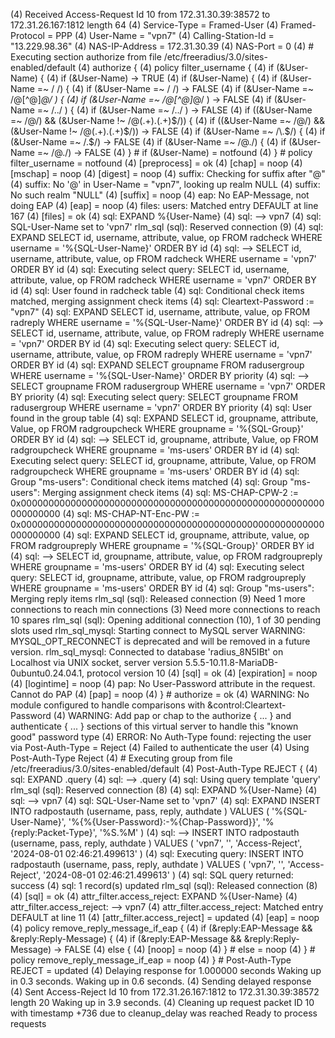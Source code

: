 (4) Received Access-Request Id 10 from 172.31.30.39:38572 to 172.31.26.167:1812 length 64
(4)   Service-Type = Framed-User
(4)   Framed-Protocol = PPP
(4)   User-Name = "vpn7"
(4)   Calling-Station-Id = "13.229.98.36"
(4)   NAS-IP-Address = 172.31.30.39
(4)   NAS-Port = 0
(4) # Executing section authorize from file /etc/freeradius/3.0/sites-enabled/default
(4)   authorize {
(4)     policy filter_username {
(4)       if (&User-Name) {
(4)       if (&User-Name)  -> TRUE
(4)       if (&User-Name)  {
(4)         if (&User-Name =~ / /) {
(4)         if (&User-Name =~ / /)  -> FALSE
(4)         if (&User-Name =~ /@[^@]*@/ ) {
(4)         if (&User-Name =~ /@[^@]*@/ )  -> FALSE
(4)         if (&User-Name =~ /\.\./ ) {
(4)         if (&User-Name =~ /\.\./ )  -> FALSE
(4)         if ((&User-Name =~ /@/) && (&User-Name !~ /@(.+)\.(.+)$/))  {
(4)         if ((&User-Name =~ /@/) && (&User-Name !~ /@(.+)\.(.+)$/))   -> FALSE
(4)         if (&User-Name =~ /\.$/)  {
(4)         if (&User-Name =~ /\.$/)   -> FALSE
(4)         if (&User-Name =~ /@\./)  {
(4)         if (&User-Name =~ /@\./)   -> FALSE
(4)       } # if (&User-Name)  = notfound
(4)     } # policy filter_username = notfound
(4)     [preprocess] = ok
(4)     [chap] = noop
(4)     [mschap] = noop
(4)     [digest] = noop
(4) suffix: Checking for suffix after "@"
(4) suffix: No '@' in User-Name = "vpn7", looking up realm NULL
(4) suffix: No such realm "NULL"
(4)     [suffix] = noop
(4) eap: No EAP-Message, not doing EAP
(4)     [eap] = noop
(4) files: users: Matched entry DEFAULT at line 167
(4)     [files] = ok
(4) sql: EXPAND %{User-Name}
(4) sql:    --> vpn7
(4) sql: SQL-User-Name set to 'vpn7'
rlm_sql (sql): Reserved connection (9)
(4) sql: EXPAND SELECT id, username, attribute, value, op FROM radcheck WHERE username = '%{SQL-User-Name}' ORDER BY id
(4) sql:    --> SELECT id, username, attribute, value, op FROM radcheck WHERE username = 'vpn7' ORDER BY id
(4) sql: Executing select query: SELECT id, username, attribute, value, op FROM radcheck WHERE username = 'vpn7' ORDER BY id
(4) sql: User found in radcheck table
(4) sql: Conditional check items matched, merging assignment check items
(4) sql:   Cleartext-Password := "vpn7"
(4) sql: EXPAND SELECT id, username, attribute, value, op FROM radreply WHERE username = '%{SQL-User-Name}' ORDER BY id
(4) sql:    --> SELECT id, username, attribute, value, op FROM radreply WHERE username = 'vpn7' ORDER BY id
(4) sql: Executing select query: SELECT id, username, attribute, value, op FROM radreply WHERE username = 'vpn7' ORDER BY id
(4) sql: EXPAND SELECT groupname FROM radusergroup WHERE username = '%{SQL-User-Name}' ORDER BY priority
(4) sql:    --> SELECT groupname FROM radusergroup WHERE username = 'vpn7' ORDER BY priority
(4) sql: Executing select query: SELECT groupname FROM radusergroup WHERE username = 'vpn7' ORDER BY priority
(4) sql: User found in the group table
(4) sql: EXPAND SELECT id, groupname, attribute, Value, op FROM radgroupcheck WHERE groupname = '%{SQL-Group}' ORDER BY id
(4) sql:    --> SELECT id, groupname, attribute, Value, op FROM radgroupcheck WHERE groupname = 'ms-users' ORDER BY id
(4) sql: Executing select query: SELECT id, groupname, attribute, Value, op FROM radgroupcheck WHERE groupname = 'ms-users' ORDER BY id
(4) sql: Group "ms-users": Conditional check items matched
(4) sql: Group "ms-users": Merging assignment check items
(4) sql:   MS-CHAP-CPW-2 := 0x0000000000000000000000000000000000000000000000000000000000000000
(4) sql:   MS-CHAP-NT-Enc-PW := 0x0000000000000000000000000000000000000000000000000000000000000000
(4) sql: EXPAND SELECT id, groupname, attribute, value, op FROM radgroupreply WHERE groupname = '%{SQL-Group}' ORDER BY id
(4) sql:    --> SELECT id, groupname, attribute, value, op FROM radgroupreply WHERE groupname = 'ms-users' ORDER BY id
(4) sql: Executing select query: SELECT id, groupname, attribute, value, op FROM radgroupreply WHERE groupname = 'ms-users' ORDER BY id
(4) sql: Group "ms-users": Merging reply items
rlm_sql (sql): Released connection (9)
Need 1 more connections to reach min connections (3)
Need more connections to reach 10 spares
rlm_sql (sql): Opening additional connection (10), 1 of 30 pending slots used
rlm_sql_mysql: Starting connect to MySQL server
WARNING: MYSQL_OPT_RECONNECT is deprecated and will be removed in a future version.
rlm_sql_mysql: Connected to database 'radius_8N5IBt' on Localhost via UNIX socket, server version 5.5.5-10.11.8-MariaDB-0ubuntu0.24.04.1, protocol version 10
(4)     [sql] = ok
(4)     [expiration] = noop
(4)     [logintime] = noop
(4) pap: No User-Password attribute in the request.  Cannot do PAP
(4)     [pap] = noop
(4)   } # authorize = ok
(4) WARNING: No module configured to handle comparisons with &control:Cleartext-Password
(4) WARNING: Add pap or chap to the authorize { ... } and authenticate { ... } sections of this virtual server to handle this "known good" password type
(4) ERROR: No Auth-Type found: rejecting the user via Post-Auth-Type = Reject
(4) Failed to authenticate the user
(4) Using Post-Auth-Type Reject
(4) # Executing group from file /etc/freeradius/3.0/sites-enabled/default
(4)   Post-Auth-Type REJECT {
(4) sql: EXPAND .query
(4) sql:    --> .query
(4) sql: Using query template 'query'
rlm_sql (sql): Reserved connection (8)
(4) sql: EXPAND %{User-Name}
(4) sql:    --> vpn7
(4) sql: SQL-User-Name set to 'vpn7'
(4) sql: EXPAND INSERT INTO radpostauth (username, pass, reply, authdate ) VALUES ( '%{SQL-User-Name}', '%{%{User-Password}:-%{Chap-Password}}', '%{reply:Packet-Type}', '%S.%M' )
(4) sql:    --> INSERT INTO radpostauth (username, pass, reply, authdate ) VALUES ( 'vpn7', '', 'Access-Reject', '2024-08-01 02:46:21.499613' )
(4) sql: Executing query: INSERT INTO radpostauth (username, pass, reply, authdate ) VALUES ( 'vpn7', '', 'Access-Reject', '2024-08-01 02:46:21.499613' )
(4) sql: SQL query returned: success
(4) sql: 1 record(s) updated
rlm_sql (sql): Released connection (8)
(4)     [sql] = ok
(4) attr_filter.access_reject: EXPAND %{User-Name}
(4) attr_filter.access_reject:    --> vpn7
(4) attr_filter.access_reject: Matched entry DEFAULT at line 11
(4)     [attr_filter.access_reject] = updated
(4)     [eap] = noop
(4)     policy remove_reply_message_if_eap {
(4)       if (&reply:EAP-Message && &reply:Reply-Message) {
(4)       if (&reply:EAP-Message && &reply:Reply-Message)  -> FALSE
(4)       else {
(4)         [noop] = noop
(4)       } # else = noop
(4)     } # policy remove_reply_message_if_eap = noop
(4)   } # Post-Auth-Type REJECT = updated
(4) Delaying response for 1.000000 seconds
Waking up in 0.3 seconds.
Waking up in 0.6 seconds.
(4) Sending delayed response
(4) Sent Access-Reject Id 10 from 172.31.26.167:1812 to 172.31.30.39:38572 length 20
Waking up in 3.9 seconds.
(4) Cleaning up request packet ID 10 with timestamp +736 due to cleanup_delay was reached
Ready to process requests